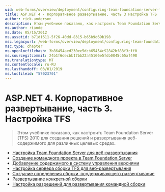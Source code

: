 ```yaml
---
uid: web-forms/overview/deployment/configuring-team-foundation-server-for-web-deployment/index
title: ASP.NET 4 - Корпоративное развертывание, часть 3 Настройка TFS | Документация Майкрософт
author: rick-anderson
description: Этом учебнике показано, как настроить Team Foundation Server (TFS) 2010 для создания решений и развертывания веб-содержимого для различных целевых средах.
ms.author: riande
ms.date: 05/16/2012
ms.assetid: b71d1611-5f26-40dd-8315-b65b9d69b198
msc.legacyurl: /web-forms/overview/deployment/configuring-team-foundation-server-for-web-deployment
msc.type: chapter
ms.openlocfilehash: 3b86454aed230ee5dcb65454c92842bf83f3cff0
ms.sourcegitcommit: 24b1f6decbb17bb22a45166e5fdb0845c65af498
ms.translationtype: MT
ms.contentlocale: ru-RU
ms.lasthandoff: 03/01/2019
ms.locfileid: "57023701"
---
```

<a name="aspnet-4---enterprise-deployment-series-3-configuring-tfs"></a>ASP.NET 4. Корпоративное развертывание, часть 3. Настройка TFS
====================
> Этом учебнике показано, как настроить Team Foundation Server (TFS) 2010 для создания решений и развертывания веб-содержимого для различных целевых средах.


- [Настройка Team Foundation Server для веб-развертывания](configuring-team-foundation-server-for-web-deployment.md)
- [Создание командного проекта в Team Foundation Server](creating-a-team-project-in-tfs.md)
- [Добавление содержимого в систему управления версиями](adding-content-to-source-control.md)
- [Настройка сервера сборки TFS для веб-развертывания](configuring-a-tfs-build-server-for-web-deployment.md)
- [Создание определения сборки, поддерживающего развертывание](creating-a-build-definition-that-supports-deployment.md)
- [Развертывание конкретной сборки](deploying-a-specific-build.md)
- [Настройка разрешений для развертывания командной сборки](configuring-permissions-for-team-build-deployment.md)
